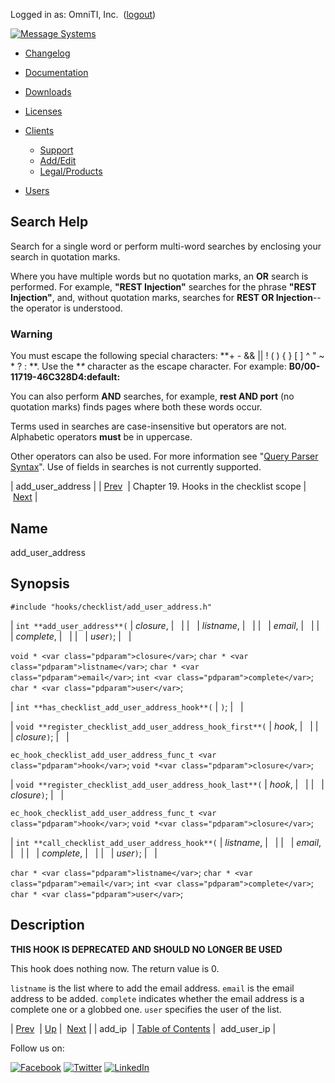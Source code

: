 Logged in as: OmniTI, Inc.  ([logout](https://support.messagesystems.com/logout.php))

[![Message Systems](https://support.messagesystems.com/images/ms-white205.png)](https://support.messagesystems.com/start.php) 

*   [Changelog](https://support.messagesystems.com/start.php?show=changelog)
*   [Documentation](https://support.messagesystems.com/docs/)
*   [Downloads](https://support.messagesystems.com/start.php)

*   [Licenses](https://support.messagesystems.com/license_summary.php)
*   <a href="">Clients</a>
    *   [Support](https://support.messagesystems.com/cs.php)
    *   [Add/Edit](https://support.messagesystems.com/edit_client.php)
    *   [Legal/Products](https://support.messagesystems.com/edit_products.php)
*   [Users](https://support.messagesystems.com/edit_customer.php)

## Search Help

Search for a single word or perform multi-word searches by enclosing your search in quotation marks.

Where you have multiple words but no quotation marks, an **OR** search is performed. For example, **"REST Injection"** searches for the phrase **"REST Injection"**, and, without quotation marks, searches for **REST OR Injection**--the operator is understood.

### Warning

You must escape the following special characters: **+ - && || ! ( ) { } [ ] ^ " ~ * ? : \**. Use the **\** character as the escape character. For example: **B0/00-11719-46C328D4\:default\:**

You can also perform **AND** searches, for example, **rest AND port** (no quotation marks) finds pages where both these words occur.

Terms used in searches are case-insensitive but operators are not. Alphabetic operators **must** be in uppercase.

Other operators can also be used. For more information see "[Query Parser Syntax](https://lucene.apache.org/core/old_versioned_docs/versions/3_0_0/queryparsersyntax.html)". Use of fields in searches is not currently supported.

| add_user_address |
| [Prev](extending.hooks.checklist.add_ip.php)  | Chapter 19. Hooks in the checklist scope |  [Next](extending.hooks.checklist.add_user_ip.php) |

<a name="extending.hooks.checklist.add_user_address"></a>
## Name

add_user_address

## Synopsis

`#include "hooks/checklist/add_user_address.h"`

| `int **add_user_address**(` | <var class="pdparam">closure</var>, |   |
|   | <var class="pdparam">listname</var>, |   |
|   | <var class="pdparam">email</var>, |   |
|   | <var class="pdparam">complete</var>, |   |
|   | <var class="pdparam">user</var>`)`; |   |

`void * <var class="pdparam">closure</var>`;
`char * <var class="pdparam">listname</var>`;
`char * <var class="pdparam">email</var>`;
`int <var class="pdparam">complete</var>`;
`char * <var class="pdparam">user</var>`;

| `int **has_checklist_add_user_address_hook**(` | `)`; |   |

| `void **register_checklist_add_user_address_hook_first**(` | <var class="pdparam">hook</var>, |   |
|   | <var class="pdparam">closure</var>`)`; |   |

`ec_hook_checklist_add_user_address_func_t <var class="pdparam">hook</var>`;
`void *<var class="pdparam">closure</var>`;

| `void **register_checklist_add_user_address_hook_last**(` | <var class="pdparam">hook</var>, |   |
|   | <var class="pdparam">closure</var>`)`; |   |

`ec_hook_checklist_add_user_address_func_t <var class="pdparam">hook</var>`;
`void *<var class="pdparam">closure</var>`;

| `int **call_checklist_add_user_address_hook**(` | <var class="pdparam">listname</var>, |   |
|   | <var class="pdparam">email</var>, |   |
|   | <var class="pdparam">complete</var>, |   |
|   | <var class="pdparam">user</var>`)`; |   |

`char * <var class="pdparam">listname</var>`;
`char * <var class="pdparam">email</var>`;
`int <var class="pdparam">complete</var>`;
`char * <var class="pdparam">user</var>`;<a name="idp23220656"></a>
## Description

**THIS HOOK IS DEPRECATED AND SHOULD NO LONGER BE USED**

This hook does nothing now. The return value is 0.

`listname` is the list where to add the email address. `email` is the email address to be added. `complete` indicates whether the email address is a complete one or a globbed one. `user` specifies the user of the list.

| [Prev](extending.hooks.checklist.add_ip.php)  | [Up](extending.hooks.checklist.php) |  [Next](extending.hooks.checklist.add_user_ip.php) |
| add_ip  | [Table of Contents](index.php) |  add_user_ip |

Follow us on:

[![Facebook](https://support.messagesystems.com/images/icon-facebook.png)](http://www.facebook.com/messagesystems) [![Twitter](https://support.messagesystems.com/images/icon-twitter.png)](http://twitter.com/#!/MessageSystems) [![LinkedIn](https://support.messagesystems.com/images/icon-linkedin.png)](http://www.linkedin.com/company/message-systems)